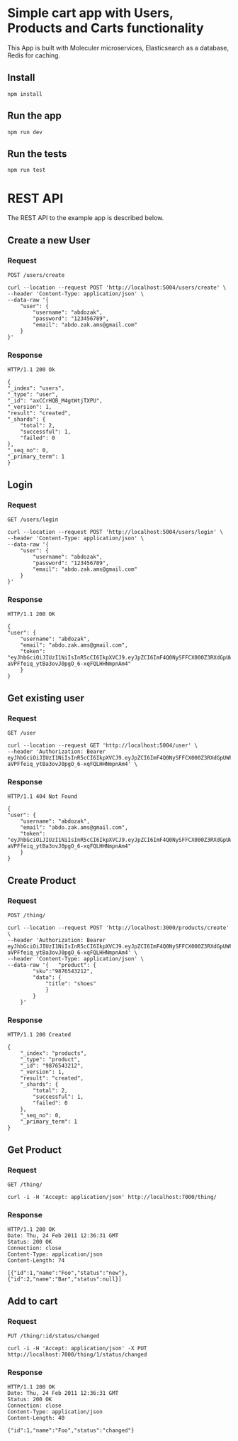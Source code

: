 # Simple cart app with Users, Products and Carts functionality

This App is built with Moleculer microservices, Elasticsearch as a database, Redis for caching.

## Install

    npm install

## Run the app

    npm run dev

## Run the tests

    npm run test

# REST API

The REST API to the example app is described below.

## Create a new User

### Request

`POST /users/create`

    curl --location --request POST 'http://localhost:5004/users/create' \
    --header 'Content-Type: application/json' \
    --data-raw '{
        "user": {
            "username": "abdozak",
            "password": "123456789",
            "email": "abdo.zak.ams@gmail.com"
        }
    }'

### Response

    HTTP/1.1 200 Ok

    {
    "_index": "users",
    "_type": "user",
    "_id": "axCCrHQB_M4gtWtjTXPU",
    "_version": 1,
    "result": "created",
    "_shards": {
        "total": 2,
        "successful": 1,
        "failed": 0
    },
    "_seq_no": 0,
    "_primary_term": 1
    }

## Login

### Request

`GET /users/login`

    curl --location --request POST 'http://localhost:5004/users/login' \
    --header 'Content-Type: application/json' \
    --data-raw '{
        "user": {
            "username": "abdozak",
            "password": "123456789",
            "email": "abdo.zak.ams@gmail.com"
        }
    }'

### Response

    HTTP/1.1 200 OK

    {
    "user": {
        "username": "abdozak",
        "email": "abdo.zak.ams@gmail.com",
        "token": "eyJhbGciOiJIUzI1NiIsInR5cCI6IkpXVCJ9.eyJpZCI6ImF4Q0NySFFCX000Z3RXdGpUWFBVIiwiZW1haWwiOiJhYmRvLnphay5hbXNAZ21haWwuY29tIiwiZXhwIjoxNjA1ODA2MjgzLCJpYXQiOjE2MDA2MjIyODN9.Nn2E-aVPFfeiq_ytBa3ovJ0pgO_6-xqFQLHHNmpnAm4"
        }
    }
    
## Get existing user

### Request

`GET /user`

    curl --location --request GET 'http://localhost:5004/user' \
    --header 'Authorization: Bearer eyJhbGciOiJIUzI1NiIsInR5cCI6IkpXVCJ9.eyJpZCI6ImF4Q0NySFFCX000Z3RXdGpUWFBVIiwiZW1haWwiOiJhYmRvLnphay5hbXNAZ21haWwuY29tIiwiZXhwIjoxNjA1ODA2MjgzLCJpYXQiOjE2MDA2MjIyODN9.Nn2E-aVPFfeiq_ytBa3ovJ0pgO_6-xqFQLHHNmpnAm4' \

### Response

    HTTP/1.1 404 Not Found

    {
    "user": {
        "username": "abdozak",
        "email": "abdo.zak.ams@gmail.com",
        "token": "eyJhbGciOiJIUzI1NiIsInR5cCI6IkpXVCJ9.eyJpZCI6ImF4Q0NySFFCX000Z3RXdGpUWFBVIiwiZW1haWwiOiJhYmRvLnphay5hbXNAZ21haWwuY29tIiwiZXhwIjoxNjA1ODA2MjgzLCJpYXQiOjE2MDA2MjIyODN9.Nn2E-aVPFfeiq_ytBa3ovJ0pgO_6-xqFQLHHNmpnAm4"
        }
    }

## Create Product

### Request

`POST /thing/`

    curl --location --request POST 'http://localhost:3000/products/create' \
    --header 'Authorization: Bearer eyJhbGciOiJIUzI1NiIsInR5cCI6IkpXVCJ9.eyJpZCI6ImF4Q0NySFFCX000Z3RXdGpUWFBVIiwiZW1haWwiOiJhYmRvLnphay5hbXNAZ21haWwuY29tIiwiZXhwIjoxNjA1ODA2MjgzLCJpYXQiOjE2MDA2MjIyODN9.Nn2E-aVPFfeiq_ytBa3ovJ0pgO_6-xqFQLHHNmpnAm4' \
    --header 'Content-Type: application/json' \
    --data-raw '{   "product": {
            "sku":"9876543212",
            "data": {
                "title": "shoes"
                }
            }
        }'

### Response

    HTTP/1.1 200 Created
    
    {
        "_index": "products",
        "_type": "product",
        "_id": "9876543212",
        "_version": 1,
        "result": "created",
        "_shards": {
            "total": 2,
            "successful": 1,
            "failed": 0
        },
        "_seq_no": 0,
        "_primary_term": 1
    }

## Get Product

### Request

`GET /thing/`

    curl -i -H 'Accept: application/json' http://localhost:7000/thing/

### Response

    HTTP/1.1 200 OK
    Date: Thu, 24 Feb 2011 12:36:31 GMT
    Status: 200 OK
    Connection: close
    Content-Type: application/json
    Content-Length: 74

    [{"id":1,"name":"Foo","status":"new"},{"id":2,"name":"Bar","status":null}]

## Add to cart

### Request

`PUT /thing/:id/status/changed`

    curl -i -H 'Accept: application/json' -X PUT http://localhost:7000/thing/1/status/changed

### Response

    HTTP/1.1 200 OK
    Date: Thu, 24 Feb 2011 12:36:31 GMT
    Status: 200 OK
    Connection: close
    Content-Type: application/json
    Content-Length: 40

    {"id":1,"name":"Foo","status":"changed"}

